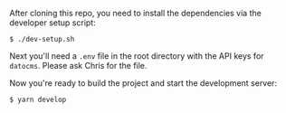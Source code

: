 After cloning this repo, you need to install the dependencies via the developer setup script:

```
$ ./dev-setup.sh
```

Next you'll need a `.env` file in the root directory with the API keys for `datocms`.  Please ask Chris for the file.

Now you're ready to build the project and start the development server:

```
$ yarn develop
```
